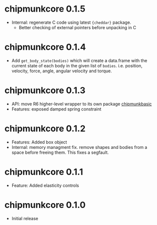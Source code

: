 
# chipmunkcore 0.1.5

* Internal: regenerate C code using latest `{cheddar}` package.
    * Better checking of external pointers before unpacking in C

# chipmunkcore 0.1.4

* Add `get_body_state(bodies)` which will create a data.frame with the current
state of each body in the given list of `bodies`. i.e. position, velocity, 
force, angle, angular velocity and torque.

# chipmunkcore 0.1.3

* API: move R6 higher-level wrapper to its own package [chipmunkbasic](https://github.com/coolbutuseless/chipmunkbasic)
* Features: exposed damped spring constraint

# chipmunkcore 0.1.2

* Features: Added box object
* Internal: memory managment fix. remove shapes and bodies from a space before
  freeing them.  This fixes a segfault.

# chipmunkcore 0.1.1

* Feature: Added elasticity controls

# chipmunkcore 0.1.0

* Initial release
